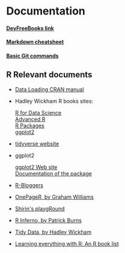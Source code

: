 # Documentation

#### [DevFreeBooks link](https://devfreebooks.github.io/#)

   
#### [Markdown cheatsheet](https://github.com/adam-p/markdown-here/wiki/Markdown-Cheatsheet)

#### [Basic Git commands](https://confluence.atlassian.com/bitbucketserver/basic-git-commands-776639767.html)


## R Relevant documents

- [Data Loading CRAN manual](https://cran.r-project.org/doc/manuals/R-data.pdf)

- Hadley Wickham R books sites:

   [R for Data Science](http://r4ds.had.co.nz/)  
   [Advanced R](http://adv-r.had.co.nz/)  
   [R Packages](http://r-pkgs.had.co.nz/)  
   [ggplot2](http://ggplot2.org/book/)

- [tidyverse website](http://tidyverse.org/)  

- ggplot2  

  [ggplot2 Web site](http://ggplot2.org/)  
  [Documentation of the package](http://docs.ggplot2.org/)  
  
- [R-Bloggers](https://www.r-bloggers.com/)

- [OnePageR, by Graham Williams](https://togaware.com/onepager/)  
  
- [Shirin's playgRound](https://shiring.github.io/)  

- [R Inferno, by Patrick Burns](http://www.burns-stat.com/pages/Tutor/R_inferno.pdf)  

- [Tidy Data, by Hadley Wickham](http://vita.had.co.nz/papers/tidy-data.pdf)  

- [Learning everything with R: An R book list](http://statisticalestimation.blogspot.com.es/2015/05/best-books-for-learning-statistical.html)
